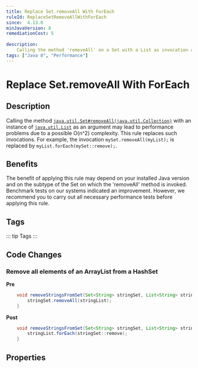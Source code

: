 ```yaml
---
title: Replace Set.removeAll With ForEach
ruleId: ReplaceSetRemoveAllWithForEach
since:  4.13.0
minJavaVersion: 8
remediationCost: 5
    
description:
    Calling the method 'removeAll' on a Set with a List as invocation argument may lead to performance problems due to a possible O(n^2) complexity. This rule replaces such invocations. For example, the invocation 'mySet.removeAll(myList);' is replaced by 'myList.forEach(mySet::remove);'.
tags: ["Java 8", "Performance"]
---
```


# Replace Set.removeAll With ForEach

## Description
Calling the method [`java.util.Set#removeAll(java.util.Collection)`](https://docs.oracle.com/en/java/javase/17/docs/api/java.base/java/util/Set.html#removeAll(java.util.Collection)) with an instance of [`java.util.List`](https://docs.oracle.com/en/java/javase/17/docs/api/java.base/java/util/List.html) as an argument may lead to performance problems due to a possible O(n^2) complexity. This rule replaces such invocations. For example, the invocation `mySet.removeAll(myList);` is replaced by `myList.forEach(mySet::remove);`.

## Benefits
The benefit of applying this rule may depend on your installed Java version and on the subtype of the Set on which the 'removeAll' method is invoked. Benchmark tests on our systems indicated an improvement. However, we recommend you to carry out all necessary performance tests before applying this rule. 

## Tags

::: tip Tags
<TagLinks />
:::

## Code Changes

### Remove all elements of an ArrayList from a HashSet

__Pre__
```java
	void removeStringsFromSet(Set<String> stringSet, List<String> stringList) {
		stringSet.removeAll(stringList);
	}
```

__Post__
```java
	void removeStringsFromSet(Set<String> stringSet, List<String> stringList) {
		stringList.forEach(stringSet::remove);
	}
```

<VersionNotice />


## Properties

<RuleProperties />
